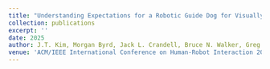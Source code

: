 ```yaml
---
title: "Understanding Expectations for a Robotic Guide Dog for Visually Impaired People"
collection: publications
excerpt: ''
date: 2025
author: J.T. Kim, Morgan Byrd, Jack L. Crandell, Bruce N. Walker, Greg Turk, Sehoon Ha
venue: 'ACM/IEEE International Conference on Human-Robot Interaction 2025 (25% acceptance rate)'
---
```

